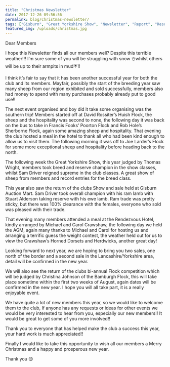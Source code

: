 ```yaml
---
title: "Christmas Newsletter"
date: 2017-12-26 09:56:56
permalink: blog/christmas-newsletter/
tags: ["Gisburn", "Great Yorkshire Show", "Newsletter", "Report", "Results"]
featured_img: /uploads/christmas.jpg
---
```


Dear Members

I hope this Newsletter finds all our members well? Despite this terrible weather!!! I’m sure some of you will be struggling with snow ☃️whilst others will be up to their armpits in mud☔️️!!

I think it’s fair to say that it has been another successful year for both the club and its members. Mayfair, possibly the start of the breeding year saw many sheep from our region exhibited and sold successfully, members also had money to spend with many purchases probably already put to good use!!

The next event organised and boy did it take some organising was the southern trip! Members started off at David Rossiter’s Huish Flock, the sheep and the hospitality was second to none, the following day it was back on the bus to take in Francis Fooks’ Poorton Flock and Rob Hole’s Sherborne Flock, again some amazing sheep and hospitality. That evening the club hosted a meal in the hotel to thank all who had been kind enough to allow us to visit them. The following morning it was off to Joe Larder’s Flock for some more exceptional sheep and hospitality before heading back to the north.

The following week the Great Yorkshire Show, this year judged by Thomas Wright, members took breed and reserve champion in the show classes, whilst Sam Driver reigned supreme in the club classes. A great show of sheep from members and record entries for the breed class.

This year also saw the return of the clubs Show and sale held at Gisburn Auction Mart. Sam Driver took overall champion with his ram lamb with Stuart Alderson taking reserve with his ewe lamb. Ram trade was pretty sticky, but there was 100% clearance with the females, everyone who sold was pleased with their trade.

That evening many members attended a meal at the Rendezvous Hotel, kindly arranged by Michael and Carol Crawshaw, the following day we held the AGM, again many thanks to Michael and Carol for hosting us and arranging a terrific guess the weight contest, the weather held out for us to view the Crawshaw’s Horned Dorsets and Herdwicks, another great day!

Looking forward to next year, we are hoping to bring you two sales, one north of the border and a second sale in the Lancashire/Yorkshire area, detail will be confirmed in the new year.

We will also see the return of the clubs bi-annual Flock competition which will be judged by Christina Johnson of the Bamburgh Flock, this will take place sometime within the first two weeks of August, again dates will be confirmed in the new year. I hope you will all take part, it is a really enjoyable event.

We have quite a lot of new members this year, so we would like to welcome them to the club, If anyone has any requests or ideas for other events we would be very interested to hear from you, especially our new members!! It would be great to get some of you more involved!!

Thank you to everyone that has helped make the club a success this year, your hard work is much appreciated!!

Finally I would like to take this opportunity to wish all our members a Merry Christmas and a happy and prosperous new year.

Thank you 😊
